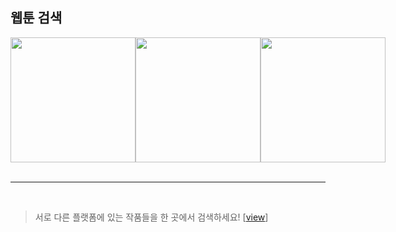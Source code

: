 ## 웹툰 검색
<div align="center">
  <div style="display: flex;">
    <img src="https://play-lh.googleusercontent.com/8r9Q5s1O6gnmwqmVHz8Wi1nRbrWe26gldYMxSdR8hFXQlKM7-JuVRG1kLAxgX2wCAAc" width=200>
    <img src="https://play-lh.googleusercontent.com/41iW640PxKoS880AfgX55EQrzI7jO-SEkUt8tK-KUJrSn2f1784QoJZ8WSRpGmMsGcU" width=200>
    <img src="https://play-lh.googleusercontent.com/EPAdhc-FfFddVMJ5OqW7N3qA_zijL0YDTRgYppUcnxX4UHH8mDRZtvekR80Fp2wFbQ" width=200>
  </div>
  <br/><hr/>
</div>

<br/>

> 서로 다른 플랫폼에 있는 작품들을 한 곳에서 검색하세요!
> [[view](https://web-toon-search.vercel.app/)]
